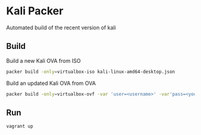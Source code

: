 # Kali Packer

Automated build of the recent version of kali

## Build
Build a new Kali OVA from ISO
```bash
packer build -only=virtualbox-iso kali-linux-amd64-desktop.json

```

Build an updated Kali OVA from OVA

```bash
packer build -only=virtualbox-ovf -var 'user=<username>' -var'pass=<your-pass>' kali-linux-upgrade.json

```

## Run

```bash
vagrant up
```
